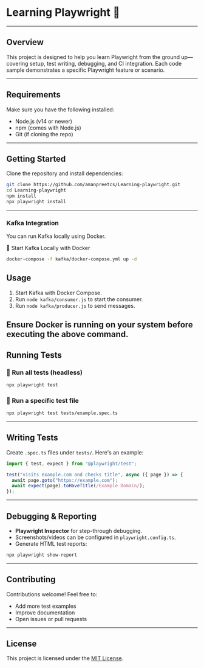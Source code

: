 # Learning Playwright 🚀

---

## Overview

This project is designed to help you learn Playwright from the ground up—covering setup, test writing, debugging, and CI integration. Each code sample demonstrates a specific Playwright feature or scenario.

---

## Requirements

Make sure you have the following installed:

- Node.js (v14 or newer)
- npm (comes with Node.js)
- Git (if cloning the repo)

---

## Getting Started

Clone the repository and install dependencies:

```bash
git clone https://github.com/amanpreetcs/Learning-playwright.git
cd Learning-playwright
npm install
npx playwright install
```

---

### Kafka Integration

You can run Kafka locally using Docker.

🔌 Start Kafka Locally with Docker

```bash
docker-compose -f kafka/docker-compose.yml up -d
```

## Usage

1. Start Kafka with Docker Compose.
2. Run `node kafka/consumer.js` to start the consumer.
3. Run `node kafka/producer.js` to send messages.

## Ensure Docker is running on your system before executing the above command.

## Running Tests

### 🧪 Run all tests (headless)

```bash
npx playwright test
```

### 🧭 Run a specific test file

```bash
npx playwright test tests/example.spec.ts
```

---

## Writing Tests

Create `.spec.ts` files under `tests/`. Here's an example:

```ts
import { test, expect } from "@playwright/test";

test("visits example.com and checks title", async ({ page }) => {
  await page.goto("https://example.com");
  await expect(page).toHaveTitle(/Example Domain/);
});
```

---

## Debugging & Reporting

- **Playwright Inspector** for step-through debugging.
- Screenshots/videos can be configured in `playwright.config.ts`.
- Generate HTML test reports:

```bash
npx playwright show-report
```

---

## Contributing

Contributions welcome! Feel free to:

- Add more test examples
- Improve documentation
- Open issues or pull requests

---

## License

This project is licensed under the [MIT License](LICENSE).
